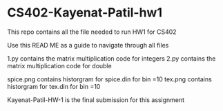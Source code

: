 # CS402-Kayenat-Patil-hw1
This repo contains all the file needed to run HW1 for CS402


Use this READ ME as a guide to navigate through all files



1.py contains the matrix multiplication code for integers
2.py contains the matrix multiplication code for double


spice.png contains historgram for spice.din for bin =10
tex.png contains historgram for tex.din for bin =10

Kayenat-Patil-HW-1 is the final submission for this assignment

